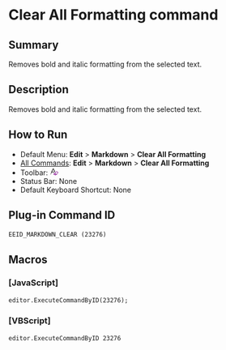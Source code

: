 # Clear All Formatting command

## Summary

Removes bold and italic formatting from the selected text.

## Description

Removes bold and italic formatting from the selected text.

## How to Run

- Default Menu: **Edit** \> **Markdown** \> **Clear All Formatting**
- [All Commands](../tools/all_commands): **Edit** \> **Markdown** \> **Clear All Formatting**
- Toolbar: ![](../../images/markdown_clear.gif)
- Status Bar: None
- Default Keyboard Shortcut: None

## Plug-in Command ID

```
EEID_MARKDOWN_CLEAR (23276)
```

## Macros

### \[JavaScript\]

```
editor.ExecuteCommandByID(23276);
```

### \[VBScript\]

```
editor.ExecuteCommandByID 23276
```
